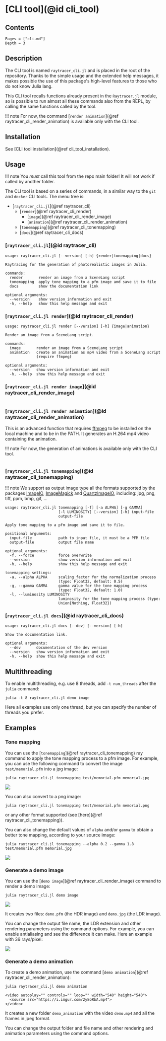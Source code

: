 # [CLI tool](@id cli_tool)

## Contents

```@contents
Pages = ["cli.md"]
Depth = 3
```

## Description

The CLI tool is named `raytracer_cli.jl` and is placed in the root of the repository. Thanks to the simple usage and the extended help messages, it makes possible the use of this package's high-level features to those who do not know Julia lang.

This CLI tool recalls functions already present in the `Raytracer.jl` module, so is possible to run almost all these commands also from the REPL, by calling the same functions called by the tool.

!!! note
    For now, the command [`render animation`](@ref raytracer_cli_render_animation) is available only with the CLI tool.

## Installation

See [CLI tool installation](@ref cli_tool_installation).

## Usage

!!! note
    You _must_ call this tool from the repo main folder! It will not work if called by another folder.

The CLI tool is based on a series of commands, in a similar way to the `git` and `docker` CLI tools. The menu tree is:

- [`raytracer_cli.jl`](@ref raytracer_cli)
  - [`render`](@ref raytracer_cli_render)
    - [`image`](@ref raytracer_cli_render_image)
    - [`animation`](@ref raytracer_cli_render_animation)
  - [`tonemapping`](@ref raytracer_cli_tonemapping)
  - [`docs`](@ref raytracer_cli_docs)

### [`raytracer_cli.jl`](@id raytracer_cli)

```text
usage: raytracer_cli.jl [--version] [-h] {render|tonemapping|docs}

Raytracing for the generation of photorealistic images in Julia.

commands:
  render       render an image from a SceneLang script
  tonemapping  apply tone mapping to a pfm image and save it to file
  docs         show the documentation link

optional arguments:
  --version    show version information and exit
  -h, --help   show this help message and exit
```

### [`raytracer_cli.jl render`](@id raytracer_cli_render)

```text
usage: raytracer_cli.jl render [--version] [-h] {image|animation}

Render an image from a SceneLang script.

commands:
  image       render an image from a SceneLang script
  animation   create an animation as mp4 video from a SceneLang script
              (require ffmpeg)

optional arguments:
  --version   show version information and exit
  -h, --help  show this help message and exit
```

### [`raytracer_cli.jl render image`](@id raytracer_cli_render_image)

```text
```

### [`raytracer_cli.jl render animation`](@id raytracer_cli_render_animation)

This is an advanced function that requires [ffmpeg](https://www.ffmpeg.org/) to be installed on the local machine and to be in the PATH. It generates an H.264 mp4 video containing the animation.

!!! note
    For now, the generation of animations is available only with the CLI tool.

```text
```

### [`raytracer_cli.jl tonemapping`](@id raytracer_cli_tonemapping)

!!! note
    We support as output image type all the formats supported by the packages [ImageIO](https://github.com/JuliaIO/ImageIO.jl), [ImageMagick](https://github.com/JuliaIO/ImageMagick.jl) and [QuartzImageIO](https://github.com/JuliaIO/QuartzImageIO.jl), including: jpg, png, tiff, ppm, bmp, gif, ...

```text
usage: raytracer_cli.jl tonemapping [-f] [-a ALPHA] [-g GAMMA]
                        [-l LUMINOSITY] [--version] [-h] input-file
                        output-file

Apply tone mapping to a pfm image and save it to file.

positional arguments:
  input-file            path to input file, it must be a PFM file
  output-file           output file name

optional arguments:
  -f, --force           force overwrite
  --version             show version information and exit
  -h, --help            show this help message and exit

tonemapping settings:
  -a, --alpha ALPHA     scaling factor for the normalization process
                        (type: Float32, default: 0.5)
  -g, --gamma GAMMA     gamma value for the tone mapping process
                        (type: Float32, default: 1.0)
  -l, --luminosity LUMINOSITY
                        luminosity for the tone mapping process (type:
                        Union{Nothing, Float32})
```

### [`raytracer_cli.jl docs`](@id raytracer_cli_docs)

```text
usage: raytracer_cli.jl docs [--dev] [--version] [-h]

Show the documentation link.

optional arguments:
  --dev       documentation of the dev version
  --version   show version information and exit
  -h, --help  show this help message and exit
```

## Multithreading

To enable multithreading, e.g. use 8 threads, add `-t num_threads` after the `julia` command:

```shell
julia -t 8 raytracer_cli.jl demo image
```

Here all examples use only one thread, but you can specify the number of threads you prefer.

## Examples

### Tone mapping

You can use the [`tonemapping`](@ref raytracer_cli_tonemapping) ray command to apply the tone mapping process to a pfm image. For example, you can use the following command to convert the image `test/memorial.pfm` into a jpg image:

```shell
julia raytracer_cli.jl tonemapping test/memorial.pfm memorial.jpg
```

![](https://i.imgur.com/YX9eSkk.jpg)

You can also convert to a png image:

```shell
julia raytracer_cli.jl tonemapping test/memorial.pfm memorial.png
```

or any other format supported (see [here](@ref raytracer_cli_tonemapping)).

You can also change the default values of `alpha` and/or `gamma` to obtain a better tone mapping, according to your source image:

```shell
julia raytracer_cli.jl tonemapping --alpha 0.2 --gamma 1.8 test/memorial.pfm memorial.jpg
```

![](https://i.imgur.com/c6tKSRG.jpg)

### Generate a demo image

You can use the [`demo image`](@ref raytracer_cli_render_image) command to render a demo image:

```shell
julia raytracer_cli.jl demo image
```

![](https://i.imgur.com/DiYwNyG.jpg)

It creates two files: `demo.pfm` (the HDR image) and `demo.jpg` (the LDR image).

You can change the output file name, the LDR extension and other rendering parameters using the command options. For example, you can enable antialiasing and see the difference it can make. Here an example with 36 rays/pixel:

![](https://i.imgur.com/8JCWIJ2.jpg)

### Generate a demo animation

To create a demo animation, use the command [`demo animation`](@ref raytracer_cli_render_animation):

```shell
julia raytracer_cli.jl demo animation
```

```@raw html
<video autoplay="" controls="" loop="" width="540" height="540">
  <source src="https://i.imgur.com/2yEoRbA.mp4">
</video>
```

It creates a new folder `demo_animation` with the video `demo.mp4` and all the frames in jpeg format.

You can change the output folder and file name and other rendering and animation parameters using the command options.
